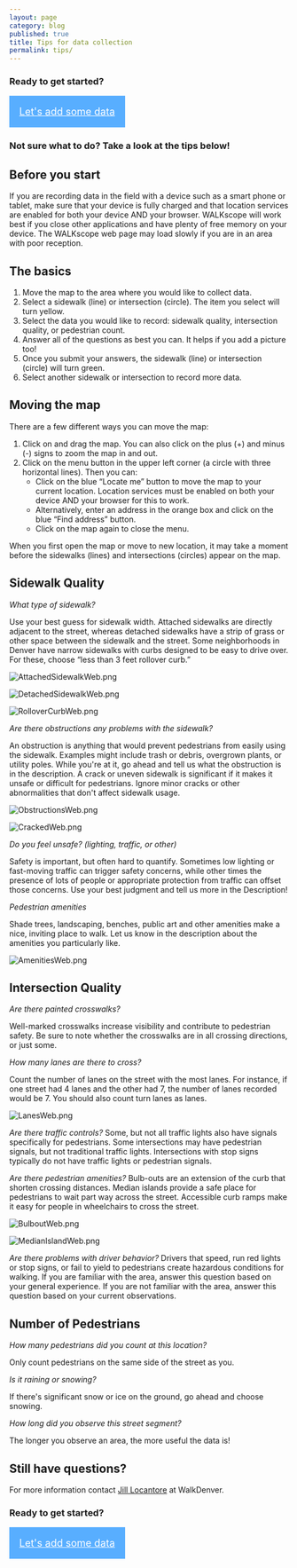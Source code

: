 ```yaml
---
layout: page
category: blog
published: true
title: Tips for data collection
permalink: tips/
---
```


### Ready to get started?

<a class="button" href="http://app.localdata.com/mobile/#walkscope" style="color:#fff; background: #58aeff; padding: 1em; display:inline-block; font-size: 18px">Let's add some data</a>

### Not sure what to do? Take a look at the tips below!


## **Before you start**

If you are recording data in the field with a device such as a smart phone or tablet, make sure that your device is fully charged and that location services are enabled for both your device AND your browser.  WALKscope will work best if you close other applications and have plenty of free memory on your device.  The WALKscope web page may load slowly if you are in an area with poor reception.

## **The basics**

1.	Move the map to the area where you would like to collect data.
2.	Select a sidewalk (line) or intersection (circle).  The item you select will turn yellow.
3.	Select the data you would like to record: sidewalk quality, intersection quality, or pedestrian count.
4.	Answer all of the questions as best you can.  It helps if you add a picture too!
5.	Once you submit your answers, the sidewalk (line) or intersection (circle) will turn green.  
6.	Select another sidewalk or intersection to record more data.

## **Moving the map**

There are a few different ways you can move the map:

1.	Click on and drag the map.  You can also click on the plus (+) and minus (-) signs to zoom the map in and out.
2.	Click on the menu button in the upper left corner (a circle with three horizontal lines).  Then you can:
	-	Click on the blue “Locate me” button to move the map to your current location.  Location services must be enabled on both your device AND your browser for this to work.
	-	Alternatively, enter an address in the orange box and click on the blue “Find address” button.
	-	Click on the map again to close the menu.

When you first open the map or move to new location, it may take a moment before the sidewalks (lines) and intersections (circles) appear on the map.

## **Sidewalk Quality**

_What type of sidewalk?_

Use your best guess for sidewalk width.  Attached sidewalks are directly adjacent to the street, whereas detached sidewalks have a strip of grass or other space between the sidewalk and the street. Some neighborhoods in Denver have narrow sidewalks with curbs designed to be easy to drive over.  For these, choose “less than 3 feet rollover curb.”

![AttachedSidewalkWeb.png](/_posts/AttachedSidewalkWeb.png)

![DetachedSidewalkWeb.png](/_posts/DetachedSidewalkWeb.png)

![RolloverCurbWeb.png](/_posts/RolloverCurbWeb.png)

_Are there obstructions any problems with the sidewalk?_

An obstruction is anything that would prevent pedestrians from easily using the sidewalk. Examples might include trash or debris, overgrown plants, or utility poles. While you're at it, go ahead and tell us what the obstruction is in the description. A crack or uneven sidewalk is significant if it makes it unsafe or difficult for pedestrians. Ignore minor cracks or other abnormalities that don't affect sidewalk usage.

![ObstructionsWeb.png](/_posts/ObstructionsWeb.png)

![CrackedWeb.png](/_posts/CrackedWeb.png)

_Do you feel unsafe? (lighting, traffic, or other)_

Safety is important, but often hard to quantify. Sometimes low lighting or fast-moving traffic can trigger safety concerns, while other times the presence of lots of people or appropriate protection from traffic can offset those concerns. Use your best judgment and tell us more in the Description!

_Pedestrian amenities_

Shade trees, landscaping, benches, public art and other amenities make a nice, inviting place to walk.  Let us know in the description about the amenities you particularly like.

![AmenitiesWeb.png](/_posts/AmenitiesWeb.png)


## **Intersection Quality**

_Are there painted crosswalks?_

Well-marked crosswalks increase visibility and contribute to pedestrian safety.  Be sure to note whether the crosswalks are in all crossing directions, or just some.

_How many lanes are there to cross?_

Count the number of lanes on the street with the most lanes. For instance, if one street had 4 lanes and the other had 7, the number of lanes recorded would be 7. You should also count turn lanes as lanes.

![LanesWeb.png](/_posts/LanesWeb.png)

_Are there traffic controls?_
Some, but not all traffic lights also have signals specifically for pedestrians.  Some intersections may have pedestrian signals, but not traditional traffic lights.  Intersections with stop signs typically do not have traffic lights or pedestrian signals.

_Are there pedestrian amenities?_
Bulb-outs are an extension of the curb that shorten crossing distances.  Median islands provide a safe place for pedestrians to wait part way across the street.  Accessible curb ramps make it easy for people in wheelchairs to cross the street.

![BulboutWeb.png](/_posts/BulboutWeb.png)

![MedianIslandWeb.png](/_posts/MedianIslandWeb.png)

_Are there problems with driver behavior?_
Drivers that speed, run red lights or stop signs, or fail to yield to pedestrians create hazardous conditions for walking.  If you are familiar with the area, answer this question based on your general experience.  If you are not familiar with the area, answer this question based on your current observations.

## **Number of Pedestrians**

_How many pedestrians did you count at this location?_

Only count pedestrians on the same side of the street as you.

_Is it raining or snowing?_

If there's significant snow or ice on the ground, go ahead and choose snowing.

_How long did you observe this street segment?_

The longer you observe an area, the more useful the data is! 

## **Still have questions?**

For more information contact [Jill Locantore](mailto:jill.locantore@walkdenver.org) at WalkDenver.

### Ready to get started?

<a class="button" href="http://ptx-dev.herokuapp.com/mobile/#walkscope" style="color:#fff; background: #58aeff; padding: 1em; display:inline-block; font-size: 18px">Let's add some data</a>